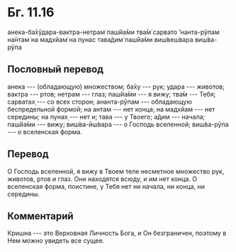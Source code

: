# Бг. 11.16
анека-ба̄хӯдара-вактра-нетрам̇
паш́йа̄ми тва̄м̇ сарвато ’нанта-рӯпам
на̄нтам̇ на мадхйам̇ на пунас тава̄дим̇
паш́йа̄ми виш́веш́вара виш́ва-рӯпа
## Пословный перевод

анека --- (обладающую) множеством; ба̄ху --- рук; удара --- животов;
вактра --- ртов; нетрам --- глаз; паш́йа̄ми --- я вижу; тва̄м --- Тебя;
сарватах̣ --- со всех сторон; ананта-рӯпам --- обладающую беспредельной
формой; на антам --- нет конца; на мадхйам --- нет середины; на пунах̣
--- нет и; тава --- у Твоего; а̄дим --- начала; паш́йа̄ми --- вижу;
виш́ва-ӣш́вара --- о Господь вселенной; виш́ва-рӯпа --- о вселенская форма.

## Перевод

О Господь вселенной, я вижу в Твоем теле несметное множество рук,
животов, ртов и глаз. Они находятся всюду, и им нет конца. О вселенская
форма, поистине, у Тебя нет ни начала, ни конца, ни середины.

## Комментарий

Кришна --- это Верховная Личность Бога, и Он безграничен, поэтому в Нем
можно увидеть все сущее.
